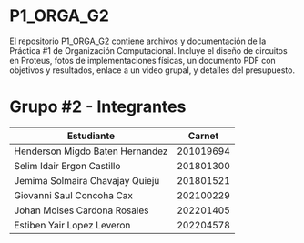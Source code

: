 # P1_ORGA_G2
 El repositorio P1_ORGA_G2 contiene archivos y documentación de la Práctica #1 de Organización Computacional. Incluye el diseño de circuitos en Proteus, fotos de implementaciones físicas, un documento PDF con objetivos y resultados, enlace a un video grupal, y detalles del presupuesto.


 # Grupo #2 - Integrantes

| Estudiante                         | Carnet     |
| ---------------------------------- | ---------- |
| Henderson Migdo Baten Hernandez    | 201019694  |
| Selim Idair Ergon Castillo         | 201801300  |
| Jemima Solmaira Chavajay Quiejú    | 201801521  |
| Giovanni Saul Concoha Cax          | 202100229  |
| Johan Moises Cardona Rosales       | 202201405  |
| Estiben Yair Lopez Leveron         | 202204578  |


